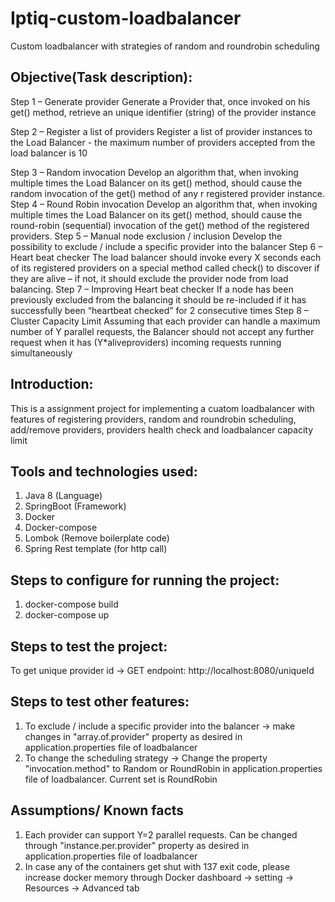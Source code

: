 # Iptiq-custom-loadbalancer
Custom loadbalancer with strategies of random and roundrobin scheduling

Objective(Task description):
----------------------------
Step 1 – Generate provider
  Generate a Provider that, once invoked on his get() method, retrieve an unique identifier (string) of the provider instance
  
Step 2 – Register a list of providers
  Register a list of provider instances to the Load Balancer - the maximum number of providers accepted from the load balancer is 10
  
Step 3 – Random invocation
  Develop an algorithm that, when invoking multiple times the Load Balancer on its get() method, should cause the random invocation of the get() method of any    r   registered provider instance.
Step 4 – Round Robin invocation
  Develop an algorithm that, when invoking multiple times the Load Balancer on its get() method, should cause the round-robin (sequential) invocation of the get()     method of the registered providers.
Step 5 – Manual node exclusion / inclusion
  Develop the possibility to exclude / include a specific provider into the balancer
Step 6 – Heart beat checker
  The load balancer should invoke every X seconds each of its registered providers on a special method called check() to discover if they are alive – if not, it       should exclude the provider node from load balancing.
Step 7 – Improving Heart beat checker
  If a node has been previously excluded from the balancing it should be re-included if it has successfully been “heartbeat checked” for 2 consecutive times
Step 8 – Cluster Capacity Limit
  Assuming that each provider can handle a maximum number of Y parallel requests, the Balancer should not accept any further request when it has (Y*aliveproviders)   incoming requests running simultaneously
  
Introduction:
-------------
This is a assignment project for implementing a cuatom loadbalancer with features of registering providers, random and roundrobin scheduling, add/remove providers, providers health check and loadbalancer capacity limit

Tools and technologies used:
----------------------------
1. Java 8 (Language)
2. SpringBoot (Framework)
3. Docker
4. Docker-compose
5. Lombok (Remove boilerplate code)
6. Spring Rest template (for http call)

Steps to configure for running the project:
-------------------------------------------
1. docker-compose build
2. docker-compose up

Steps to test the project:
-------------------------------------------
To get unique provider id -> GET endpoint: http://localhost:8080/uniqueId

Steps to test other features:
-------------------------------------------
1. To exclude / include a specific provider into the balancer -> make changes in "array.of.provider" property as desired in application.properties file of loadbalancer
2. To change the scheduling strategy -> Change the property "invocation.method" to Random or RoundRobin in application.properties file of loadbalancer. Current set is RoundRobin

Assumptions/ Known facts
-------------------------------------------
1. Each provider can support Y=2 parallel requests. Can be changed through "instance.per.provider" property as desired in application.properties file of loadbalancer
2. In case any of the containers get shut with 137 exit code, please increase docker memory through Docker dashboard -> setting -> Resources -> Advanced tab
